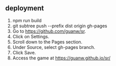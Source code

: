 ## deployment

1. npm run build
2. git subtree push --prefix dist origin gh-pages
3. Go to https://github.com/guanw/sr.
4. Click on Settings.
5. Scroll down to the Pages section.
6. Under Source, select gh-pages branch.
7. Click Save.
8. Access the game at https://guanw.github.io/sr/

